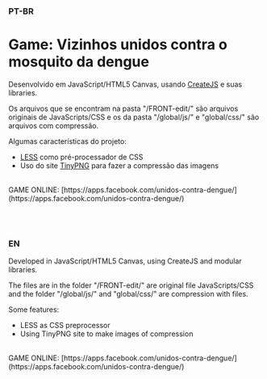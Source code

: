 ### PT-BR


# Game: Vizinhos unidos contra o mosquito da dengue

Desenvolvido em JavaScript/HTML5 Canvas, usando [CreateJS](http://www.createjs.com/) e suas libraries.

Os arquivos que se encontram na pasta "/FRONT-edit/" são arquivos originais de JavaScripts/CSS e os da pasta "/global/js/" e "global/css/" são arquivos com compressão.

Algumas características do projeto:

 * [LESS](http://lesscss.org/) como pré-processador de CSS
 * Uso do site [TinyPNG](https://tinypng.com/) para fazer a compressão das imagens

<br>
GAME ONLINE: [https://apps.facebook.com/unidos-contra-dengue/](https://apps.facebook.com/unidos-contra-dengue/)


<br><br>
### EN

Developed in JavaScript/HTML5 Canvas, using CreateJS and modular libraries.

The files are in the folder "/FRONT-edit/" are original file JavaScripts/CSS and the folder "/global/js/" and "global/css/" are compression with files.

Some features:

* LESS as CSS preprocessor
* Using TinyPNG site to make images of compression

<br>
GAME ONLINE: [https://apps.facebook.com/unidos-contra-dengue/](https://apps.facebook.com/unidos-contra-dengue/)
